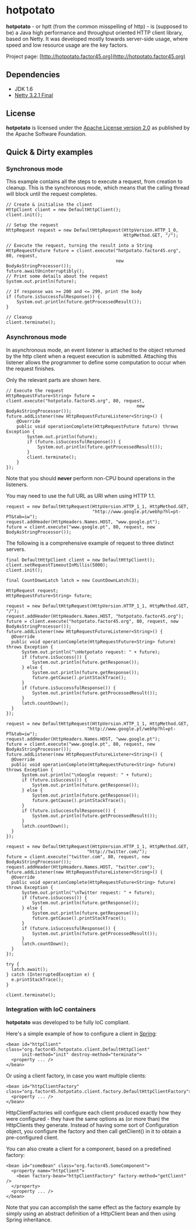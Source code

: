 hotpotato
=========

**hotpotato** - or hptt (from the common misspelling of http) - is (supposed to be) a Java high performance and throughput oriented HTTP client library, based on Netty.
It was developed mostly towards server-side usage, where speed and low resource usage are the key factors.


Project page: [http://hotpotato.factor45.org](http://hotpotato.factor45.org)

Dependencies
------------

* JDK 1.6
* [Netty 3.2.1 Final](http://jboss.org/netty/downloads.html)

License
-------

**hotpotato** is licensed under the [Apache License version 2.0](http://www.apache.org/licenses/LICENSE-2.0) as published by the Apache Software Foundation.

Quick & Dirty examples
----------------------

### Synchronous mode

This example contains all the steps to execute a request, from creation to cleanup.
This is the synchronous mode, which means that the calling thread will block until the request completes.

    // Create & initialise the client
    HttpClient client = new DefaultHttpClient();
    client.init();

    // Setup the request
    HttpRequest request = new DefaultHttpRequest(HttpVersion.HTTP_1_0,
                                                 HttpMethod.GET, "/");

    // Execute the request, turning the result into a String
    HttpRequestFuture future = client.execute("hotpotato.factor45.org", 80, request,
                                              new BodyAsStringProcessor());
    future.awaitUninterruptibly();
    // Print some details about the request
    System.out.println(future);
        
    // If response was >= 200 and <= 299, print the body
    if (future.isSuccessfulResponse()) {
        System.out.println(future.getProcessedResult());
    }

    // Cleanup
    client.terminate();

### Asynchronous mode

In asynchronous mode, an event listener is attached to the object returned by the http client when a request execution is submitted. Attaching this listener allows the programmer to define some computation to occur when the request finishes.

Only the relevant parts are shown here.

    // Execute the request
    HttpRequestFuture<String> future = client.execute("hotpotato.factor45.org", 80, request,
                                                      new BodyAsStringProcessor());
    future.addListener(new HttpRequestFutureListener<String>() {
        @Override
        public void operationComplete(HttpRequestFuture future) throws Exception {
            System.out.println(future);
            if (future.isSuccessfulResponse()) {
                System.out.println(future.getProcessedResult());
            }
            client.terminate();
        }
    });

Note that you should **never** perform non-CPU bound operations in the listeners.

You may need to use the full URL as URI when using HTTP 1.1.

    request = new DefaultHttpRequest(HttpVersion.HTTP_1_1, HttpMethod.GET,
                                     "http://www.google.pt/webhp?hl=pt-PT&tab=iw");
    request.addHeader(HttpHeaders.Names.HOST, "www.google.pt");
    future = client.execute("www.google.pt", 80, request, new BodyAsStringProcessor());

The following is a comprehensive example of request to three distinct servers.

    final DefaultHttpClient client = new DefaultHttpClient();
    client.setRequestTimeoutInMillis(5000);
    client.init();

    final CountDownLatch latch = new CountDownLatch(3);

    HttpRequest request;
    HttpRequestFuture<String> future;

    request = new DefaultHttpRequest(HttpVersion.HTTP_1_1, HttpMethod.GET, "/");
    request.addHeader(HttpHeaders.Names.HOST, "hotpotato.factor45.org");
    future = client.execute("hotpotato.factor45.org", 80, request, new BodyAsStringProcessor());
    future.addListener(new HttpRequestFutureListener<String>() {
      @Override
      public void operationComplete(HttpRequestFuture<String> future) throws Exception {
          System.out.println("\nHotpotato request: " + future);
          if (future.isSuccess()) {
              System.out.println(future.getResponse());
          } else {
              System.out.println(future.getResponse());
              future.getCause().printStackTrace();
          }
          if (future.isSuccessfulResponse()) {
              System.out.println(future.getProcessedResult());
          }
          latch.countDown();
      }
    });

    request = new DefaultHttpRequest(HttpVersion.HTTP_1_1, HttpMethod.GET,
                                   "http://www.google.pt/webhp?hl=pt-PT&tab=iw");
    request.addHeader(HttpHeaders.Names.HOST, "www.google.pt");
    future = client.execute("www.google.pt", 80, request, new BodyAsStringProcessor());
    future.addListener(new HttpRequestFutureListener<String>() {
      @Override
      public void operationComplete(HttpRequestFuture<String> future) throws Exception {
          System.out.println("\nGoogle request: " + future);
          if (future.isSuccess()) {
              System.out.println(future.getResponse());
          } else {
              System.out.println(future.getResponse());
              future.getCause().printStackTrace();
          }
          if (future.isSuccessfulResponse()) {
              System.out.println(future.getProcessedResult());
          }
          latch.countDown();
      }
    });

    request = new DefaultHttpRequest(HttpVersion.HTTP_1_1, HttpMethod.GET,
                                   "http://twitter.com/");
    future = client.execute("twitter.com", 80, request, new BodyAsStringProcessor());
    request.addHeader(HttpHeaders.Names.HOST, "twitter.com");
    future.addListener(new HttpRequestFutureListener<String>() {
      @Override
      public void operationComplete(HttpRequestFuture<String> future) throws Exception {
          System.out.println("\nTwitter request: " + future);
          if (future.isSuccess()) {
              System.out.println(future.getResponse());
          } else {
              System.out.println(future.getResponse());
              future.getCause().printStackTrace();
          }
          if (future.isSuccessfulResponse()) {
              System.out.println(future.getProcessedResult());
          }
          latch.countDown();
      }
    });

    try {
      latch.await();
    } catch (InterruptedException e) {
      e.printStackTrace();
    }

    client.terminate();

### Integration with IoC containers

**hotpotato** was developed to be fully IoC compliant.

Here's a simple example of how to configure a client in [Spring](http://www.springsource.org/):

    <bean id="httpClient" class="org.factor45.hotpotato.client.DefaultHttpClient"
          init-method="init" destroy-method="terminate">
      <property ... />
    </bean>

Or using a client factory, in case you want multiple clients:

    <bean id="httpClientFactory" class="org.factor45.hotpotato.client.factory.DefaultHttpClientFactory">
      <property ... />
    </bean>

HttpClientFactories will configure each client produced exactly how they were configured - they have the same options as (or more than) the HttpClients they generate.
Instead of having some sort of Configuration object, you configure the factory and then call getClient() in it to obtain a pre-configured client.

You can also create a client for a component, based on a predefined factory:

    <bean id="someBean" class="org.factor45.SomeComponent">
      <property name="httpClient">
        <bean factory-bean="httpClientFactory" factory-method="getClient" />
      </property>
      <property ... />
    </bean>

Note that you can accomplish the same effect as the factory example by simply using an abstract definition of a HttpClient bean and then using Spring inheritance.